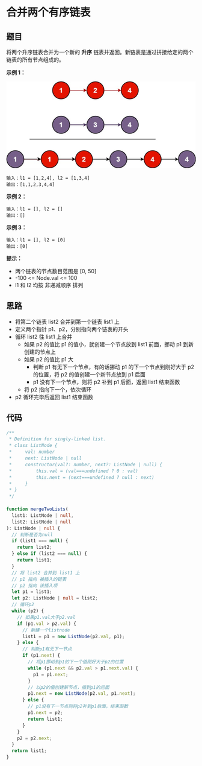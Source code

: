 # 合并两个有序链表

## 题目

将两个升序链表合并为一个新的 **升序** 链表并返回。新链表是通过拼接给定的两个链表的所有节点组成的。

**示例 1：**

<img src="./imgs/merge_ex1.jpg"/>

```
输入：l1 = [1,2,4], l2 = [1,3,4]
输出：[1,1,2,3,4,4]
```

**示例 2：**

```
输入：l1 = [], l2 = []
输出：[]
```

**示例 3：**

```
输入：l1 = [], l2 = [0]
输出：[0]
```

**提示：**

- 两个链表的节点数目范围是 [0, 50]
- -100 <= Node.val <= 100
- l1 和 l2 均按 非递减顺序 排列

## 思路

- 将第二个链表 list2 合并到第一个链表 list1 上
- 定义两个指针 p1、p2，分别指向两个链表的开头
- 循环 list2 往 list1 上合并
  - 如果 p2 的值比 p1 的值小，就创建一个节点放到 list1 前面，挪动 p1 到新创建的节点上
  - 如果 p2 的值比 p1 大
    - 判断 p1 有无下一个节点，有的话挪动 p1 的下一个节点到刚好大于 p2 的位置，将 p2 的值创建一个新节点放到 p1 后面
    - p1 没有下一个节点，则将 p2 补到 p1 后面，返回 list1 结束函数
  - 将 p2 指向下一个，依次循环
- p2 循环完毕后返回 list1 结束函数

## 代码

```ts
/**
 * Definition for singly-linked list.
 * class ListNode {
 *     val: number
 *     next: ListNode | null
 *     constructor(val?: number, next?: ListNode | null) {
 *         this.val = (val===undefined ? 0 : val)
 *         this.next = (next===undefined ? null : next)
 *     }
 * }
 */

function mergeTwoLists(
  list1: ListNode | null,
  list2: ListNode | null
): ListNode | null {
  // 判断是否为null
  if (list1 === null) {
    return list2;
  } else if (list2 === null) {
    return list1;
  }
  // 将 list2 合并到 list1 上
  // p1 指向 被插入的链表
  // p2 指向 该插入项
  let p1 = list1;
  let p2: ListNode | null = list2;
  // 循环p2
  while (p2) {
    // 如果p1.val大于p2.val
    if (p1.val > p2.val) {
      // 新建一个listnode
      list1 = p1 = new ListNode(p2.val, p1);
    } else {
      // 判断p1有无下一节点
      if (p1.next) {
        // 将p1挪动到p1的下一个值刚好大于p2的位置
        while (p1.next && p2.val > p1.next.val) {
          p1 = p1.next;
        }
        // 以p2的值创建新节点，插到p1的后面
        p1.next = new ListNode(p2.val, p1.next);
      } else {
        // p1没有下一节点则将p2补到p1后面，结束函数
        p1.next = p2;
        return list1;
      }
    }
    p2 = p2.next;
  }
  return list1;
}
```
